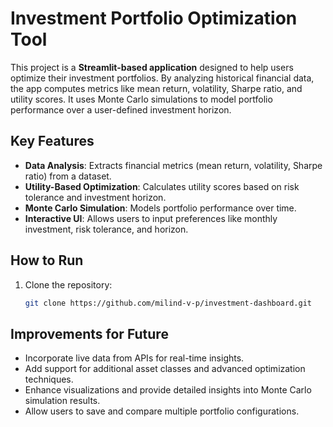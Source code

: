 # Investment Portfolio Optimization Tool

This project is a **Streamlit-based application** designed to help users optimize their investment portfolios. By analyzing historical financial data, the app computes metrics like mean return, volatility, Sharpe ratio, and utility scores. It uses Monte Carlo simulations to model portfolio performance over a user-defined investment horizon.

## Key Features
- **Data Analysis**: Extracts financial metrics (mean return, volatility, Sharpe ratio) from a dataset.
- **Utility-Based Optimization**: Calculates utility scores based on risk tolerance and investment horizon.
- **Monte Carlo Simulation**: Models portfolio performance over time.
- **Interactive UI**: Allows users to input preferences like monthly investment, risk tolerance, and horizon.

## How to Run
1. Clone the repository:
   ```bash
   git clone https://github.com/milind-v-p/investment-dashboard.git

## Improvements for Future
- Incorporate live data from APIs for real-time insights.
- Add support for additional asset classes and advanced optimization techniques.
- Enhance visualizations and provide detailed insights into Monte Carlo simulation results.
- Allow users to save and compare multiple portfolio configurations.
